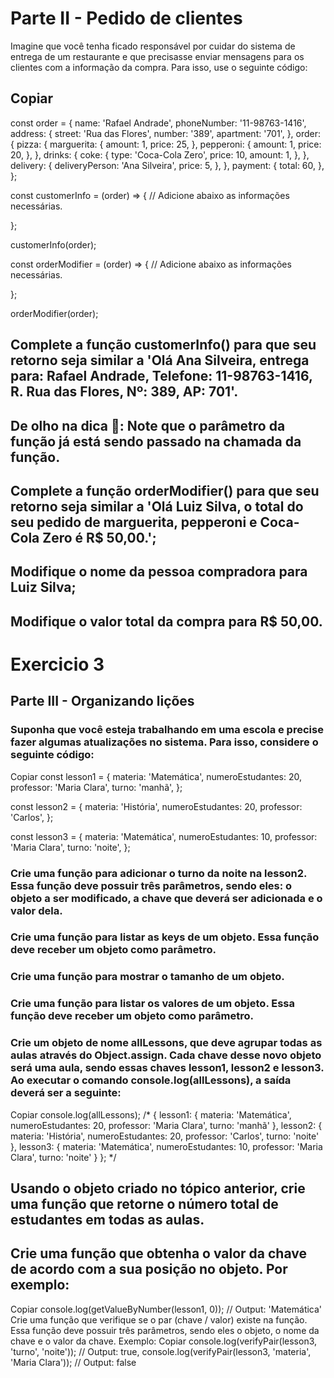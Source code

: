 # Parte II - Pedido de clientes

Imagine que você tenha ficado responsável por cuidar do sistema de entrega de um restaurante e que precisasse enviar mensagens para os clientes com a informação da compra. Para isso, use o seguinte código:

## Copiar

const order = {
name: 'Rafael Andrade',
phoneNumber: '11-98763-1416',
address: {
street: 'Rua das Flores',
number: '389',
apartment: '701',
},
order: {
pizza: {
marguerita: {
amount: 1,
price: 25,
},
pepperoni: {
amount: 1,
price: 20,
},
},
drinks: {
coke: {
type: 'Coca-Cola Zero',
price: 10,
amount: 1,
},
},
delivery: {
deliveryPerson: 'Ana Silveira',
price: 5,
},
},
payment: {
total: 60,
},
};

const customerInfo = (order) => {
// Adicione abaixo as informações necessárias.

};

customerInfo(order);

const orderModifier = (order) => {
// Adicione abaixo as informações necessárias.

};

orderModifier(order);

## Complete a função customerInfo() para que seu retorno seja similar a 'Olá Ana Silveira, entrega para: Rafael Andrade, Telefone: 11-98763-1416, R. Rua das Flores, Nº: 389, AP: 701'.

## De olho na dica 👀: Note que o parâmetro da função já está sendo passado na chamada da função.

## Complete a função orderModifier() para que seu retorno seja similar a 'Olá Luiz Silva, o total do seu pedido de marguerita, pepperoni e Coca-Cola Zero é R$ 50,00.';

## Modifique o nome da pessoa compradora para Luiz Silva;

## Modifique o valor total da compra para R$ 50,00.


# Exercicio 3

## Parte III - Organizando lições
### Suponha que você esteja trabalhando em uma escola e precise fazer algumas atualizações no sistema. Para isso, considere o seguinte código:

Copiar
const lesson1 = {
  materia: 'Matemática',
  numeroEstudantes: 20,
  professor: 'Maria Clara',
  turno: 'manhã',
};

const lesson2 = {
  materia: 'História',
  numeroEstudantes: 20,
  professor: 'Carlos',
};

const lesson3 = {
  materia: 'Matemática',
  numeroEstudantes: 10,
  professor: 'Maria Clara',
  turno: 'noite',
};

### Crie uma função para adicionar o turno da noite na lesson2. Essa função deve possuir três parâmetros, sendo eles: o objeto a ser modificado, a chave que deverá ser adicionada e o valor dela.

### Crie uma função para listar as keys de um objeto. Essa função deve receber um objeto como parâmetro.

### Crie uma função para mostrar o tamanho de um objeto.

### Crie uma função para listar os valores de um objeto. Essa função deve receber um objeto como parâmetro.

### Crie um objeto de nome allLessons, que deve agrupar todas as aulas através do Object.assign. Cada chave desse novo objeto será uma aula, sendo essas chaves lesson1, lesson2 e lesson3. Ao executar o comando console.log(allLessons), a saída deverá ser a seguinte:

Copiar
console.log(allLessons);
/*
{
  lesson1:
   { materia: 'Matemática',
     numeroEstudantes: 20,
     professor: 'Maria Clara',
     turno: 'manhã' },
  lesson2:
   { materia: 'História',
     numeroEstudantes: 20,
     professor: 'Carlos',
     turno: 'noite' },
  lesson3:
   { materia: 'Matemática',
     numeroEstudantes: 10,
     professor: 'Maria Clara',
     turno: 'noite' }
};
*/

## Usando o objeto criado no tópico anterior, crie uma função que retorne o número total de estudantes em todas as aulas.

## Crie uma função que obtenha o valor da chave de acordo com a sua posição no objeto. Por exemplo:

Copiar
console.log(getValueByNumber(lesson1, 0));
// Output: 'Matemática'
Crie uma função que verifique se o par (chave / valor) existe na função. Essa função deve possuir três parâmetros, sendo eles o objeto, o nome da chave e o valor da chave. Exemplo:
Copiar
console.log(verifyPair(lesson3, 'turno', 'noite'));
// Output: true,
console.log(verifyPair(lesson3, 'materia', 'Maria Clara'));
// Output: false


